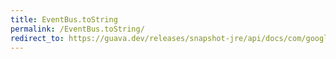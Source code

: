 ```yaml
---
title: EventBus.toString
permalink: /EventBus.toString/
redirect_to: https://guava.dev/releases/snapshot-jre/api/docs/com/google/common/eventbus/EventBus.html#toString--
---
```

